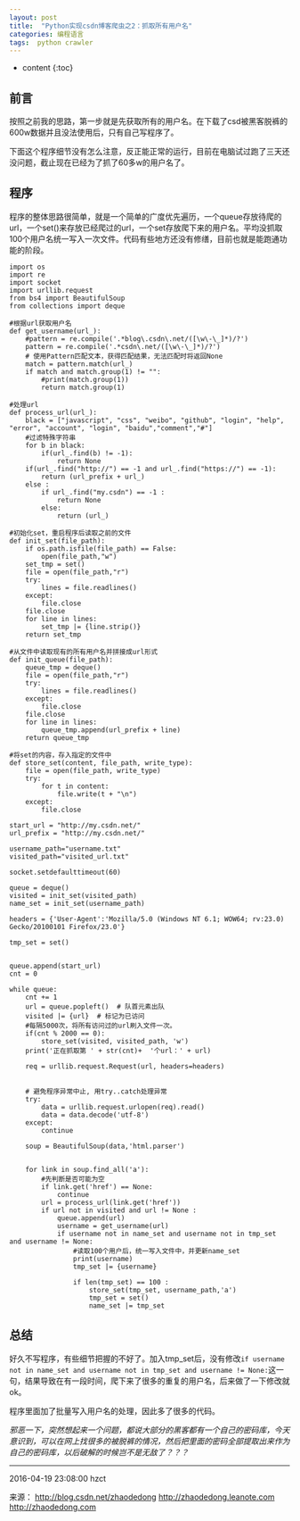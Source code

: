 ```yaml
---
layout: post
title:  "Python实现csdn博客爬虫之2：抓取所有用户名"
categories: 编程语言
tags:  python crawler
---
```


* content
{:toc}

## 前言

按照之前我的思路，第一步就是先获取所有的用户名。在下载了csd被黑客脱裤的600w数据并且没法使用后，只有自己写程序了。

下面这个程序细节没有怎么注意，反正能正常的运行，目前在电脑试过跑了三天还没问题，截止现在已经为了抓了60多w的用户名了。





## 程序

程序的整体思路很简单，就是一个简单的广度优先遍历，一个queue存放待爬的url，一个set()来存放已经爬过的url，一个set存放爬下来的用户名。平均没抓取100个用户名统一写入一次文件。代码有些地方还没有修缮，目前也就是能跑通功能的阶段。

```
import os
import re
import socket
import urllib.request
from bs4 import BeautifulSoup
from collections import deque

#根据url获取用户名
def get_username(url_):
    #pattern = re.compile('.*blog\.csdn\.net/([\w\-\_]*)/?')
    pattern = re.compile('.*csdn\.net/([\w\-\_]*)/?')
    # 使用Pattern匹配文本，获得匹配结果，无法匹配时将返回None
    match = pattern.match(url_)
    if match and match.group(1) != "":
        #print(match.group(1))
        return match.group(1)

#处理url
def process_url(url_):
    black = ["javascript", "css", "weibo", "github", "login", "help", "error", "account", "login", "baidu","comment","#"]
    #过滤特殊字符串
    for b in black:
        if(url_.find(b) != -1):
            return None
    if(url_.find("http://") == -1 and url_.find("https://") == -1):
        return (url_prefix + url_)
    else :
        if url_.find("my.csdn") == -1 :
            return None
        else:
            return (url_)

#初始化set，重启程序后读取之前的文件
def init_set(file_path):
    if os.path.isfile(file_path) == False:
        open(file_path,"w")
    set_tmp = set()
    file = open(file_path,"r")
    try:
        lines = file.readlines()
    except:
        file.close
    file.close
    for line in lines:
        set_tmp |= {line.strip()}
    return set_tmp

#从文件中读取现有的所有用户名并拼接成url形式
def init_queue(file_path):
    queue_tmp = deque()
    file = open(file_path,"r")
    try:
        lines = file.readlines()
    except:
        file.close
    file.close
    for line in lines:
        queue_tmp.append(url_prefix + line)
    return queue_tmp

#将set的内容，存入指定的文件中
def store_set(content, file_path, write_type):
    file = open(file_path, write_type)
    try:
        for t in content:
            file.write(t + "\n")
    except:
        file.close

start_url = "http://my.csdn.net/"
url_prefix = "http://my.csdn.net/"

username_path="username.txt"
visited_path="visited_url.txt"

socket.setdefaulttimeout(60)

queue = deque()
visited = init_set(visited_path)
name_set = init_set(username_path)

headers = {'User-Agent':'Mozilla/5.0 (Windows NT 6.1; WOW64; rv:23.0) Gecko/20100101 Firefox/23.0'}

tmp_set = set()


queue.append(start_url)
cnt = 0

while queue:
    cnt += 1
    url = queue.popleft()  # 队首元素出队
    visited |= {url}  # 标记为已访问
    #每隔5000次，将所有访问过的url刷入文件一次。
    if(cnt % 2000 == 0):
        store_set(visited, visited_path, 'w')
    print('正在抓取第 ' + str(cnt)+  '个url：' + url)

    req = urllib.request.Request(url, headers=headers)


    # 避免程序异常中止, 用try..catch处理异常
    try:
        data = urllib.request.urlopen(req).read()
        data = data.decode('utf-8')
    except:
        continue

    soup = BeautifulSoup(data,'html.parser')


    for link in soup.find_all('a'):
        #先判断是否可能为空
        if link.get('href') == None:
            continue
        url = process_url(link.get('href'))
        if url not in visited and url != None :
            queue.append(url)
            username = get_username(url)
            if username not in name_set and username not in tmp_set and username != None:
                #读取100个用户后，统一写入文件中，并更新name_set
                print(username)
                tmp_set |= {username}

                if len(tmp_set) == 100 :
                    store_set(tmp_set, username_path,'a')
                    tmp_set = set()
                    name_set |= tmp_set

```

## 总结

好久不写程序，有些细节把握的不好了。加入tmp_set后，没有修改`if username not in name_set and username not in tmp_set and username != None:`这一句，结果导致在有一段时间，爬下来了很多的重复的用户名，后来做了一下修改就ok。

程序里面加了批量写入用户名的处理，因此多了很多的代码。


*邪恶一下，突然想起来一个问题，都说大部分的黑客都有一个自己的密码库，今天意识到，可以在网上找很多的被脱裤的情况，然后把里面的密码全部提取出来作为自己的密码库，以后破解的时候岂不是无敌了？？？*

******
2016-04-19 23:08:00 hzct


来源：
http://blog.csdn.net/zhaodedong
http://zhaodedong.leanote.com
http://zhaodedong.com
